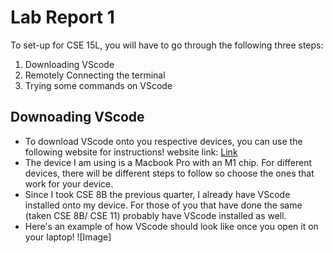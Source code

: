 # Lab Report 1

To set-up for CSE 15L, you will have to go through the following three steps:

1. Downloading VScode
2. Remotely Connecting the terminal 
3. Trying some commands on VScode

## Downoading VScode

* To download VScode onto you respective devices, you can use the following website for instructions! 
  website link: [Link](https://code.visualstudio.com/)
* The device I am using is a Macbook Pro with an M1 chip. For different devices, there will be different steps to follow so choose the ones that work for your device.
* Since I took CSE 8B the previous quarter, I already have VScode installed onto my device. For those of you that have done the same (taken CSE 8B/ CSE 11) probably have VScode installed as well.
* Here's an example of how VScode should look like once you open it on your laptop! ![Image]

